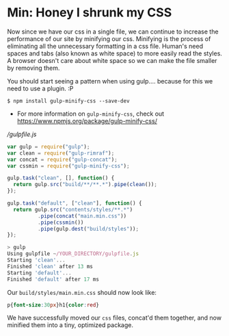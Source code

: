 # Min: Honey I shrunk my CSS

Now since we have our css in a single file, we can continue to increase the performance of our site by minifying our css. Minifying is the process of eliminating all the unnecessary formatting in a css file. Human's need spaces and tabs (also known as white space) to more easily read the styles. A browser doesn't care about white space so we can make the file smaller by removing them.

You should start seeing a pattern when using gulp.... because for this we need to use a plugin. :P

```
$ npm install gulp-minify-css --save-dev
```
* For more information on `gulp-minify-css`, check out https://www.npmjs.org/package/gulp-minify-css/

*/gulpfile.js*
```javascript
var gulp = require("gulp");
var clean = require("gulp-rimraf");
var concat = require("gulp-concat");
var cssmin = require("gulp-minify-css");

gulp.task("clean", [], function() {
  return gulp.src("build/**/**.*").pipe(clean());
});

gulp.task("default", ["clean"], function() {
  return gulp.src("contents/styles/**.*")
          .pipe(concat("main.min.css"))
          .pipe(cssmin())
          .pipe(gulp.dest("build/styles"));
});
```


```javascript
> gulp
Using gulpfile ~/YOUR_DIRECTORY/gulpfile.js
Starting 'clean'...
Finished 'clean' after 13 ms
Starting 'default'...
Finished 'default' after 17 ms
```

Our `build/styles/main.min.css` should now look like:

```css
p{font-size:30px}h1{color:red}
```

We have successfully moved our `css` files, concat'd them together, and now minified them into a tiny, optimized package.

